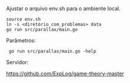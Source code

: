 Ajustar o arquivo env.sh para o ambiente local.

    source env.sh
    ln -s <diretório_com_problemas> data
    go run src/parallax/main.go

Parâmetros:

     go run src/parallax/main.go -help

Servidor:

https://github.com/ExpLog/game-theory-master

